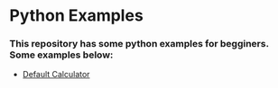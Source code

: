 # Python Examples

### This repository has some python examples for begginers. Some examples below:

* [Default Calculator](https://github.com/vnessaethi/python-examples/blob/master/defaultCalculator.py)
